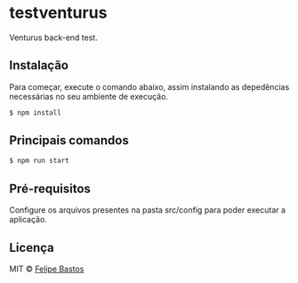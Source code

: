 # testventurus

Venturus back-end test.

## Instalação

Para começar, execute o comando abaixo, assim instalando as depedências necessárias no seu ambiente de execução.

```sh
$ npm install
```

## Principais comandos

```sh
$ npm run start
```

## Pré-requisitos

Configure os arquivos presentes na pasta src/config para poder executar a aplicação.


## Licença

MIT © [Felipe Bastos](https://github.com/felipebc11)
